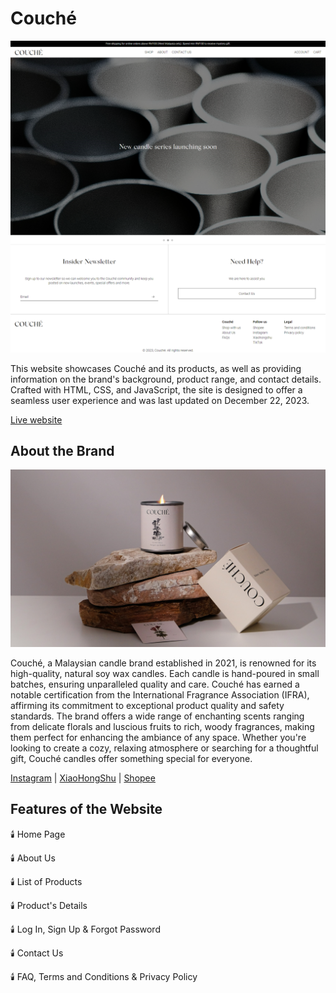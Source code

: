 # Couché

![Screenshot](./assets/screenshot/home.png)

This website showcases Couché and its products, as well as providing information on the brand's background, product range, and contact details. Crafted with HTML, CSS, and JavaScript, the site is designed to offer a seamless user experience and was last updated on December 22, 2023.

[Live website](https://kahgin.github.io/couche/home.html)

## About the Brand

![Banner](./assets/banner/landing-image.JPG)

Couché, a Malaysian candle brand established in 2021, is renowned for its high-quality, natural soy wax candles. Each candle is hand-poured in small batches, ensuring unparalleled quality and care. Couché has earned a notable certification from the International Fragrance Association (IFRA), affirming its commitment to exceptional product quality and safety standards. The brand offers a wide range of enchanting scents ranging from delicate florals and luscious fruits to rich, woody fragrances, making them perfect for enhancing the ambiance of any space. Whether you're looking to create a cozy, relaxing atmosphere or searching for a thoughtful gift, Couché candles offer something special for everyone.

[Instagram](https://www.instagram.com/couche.official/) | [XiaoHongShu](https://www.xiaohongshu.com/user/profile/5d58d6a400000000010043c2?xhsshare=CopyLink&appuid=5d58d6a400000000010043c2&apptime=1651233307) | [Shopee](https://shopee.com.my/shop/3004642?af_click_lookback=7d&af_reengagement_window=7d&af_siteid=an_12180650000&af_sub_siteid=3004642----&is_retargeting=true&pid=affiliates&utm_campaign=-&utm_content=3004642----&utm_medium=affiliates&utm_source=an_12180650000&utm_term=asmkrkm3vhzo)

## Features of the Website

:candle: Home Page

:candle: About Us

:candle: List of Products

:candle: Product's Details

:candle: Log In, Sign Up & Forgot Password

:candle: Contact Us

:candle: FAQ, Terms and Conditions & Privacy Policy